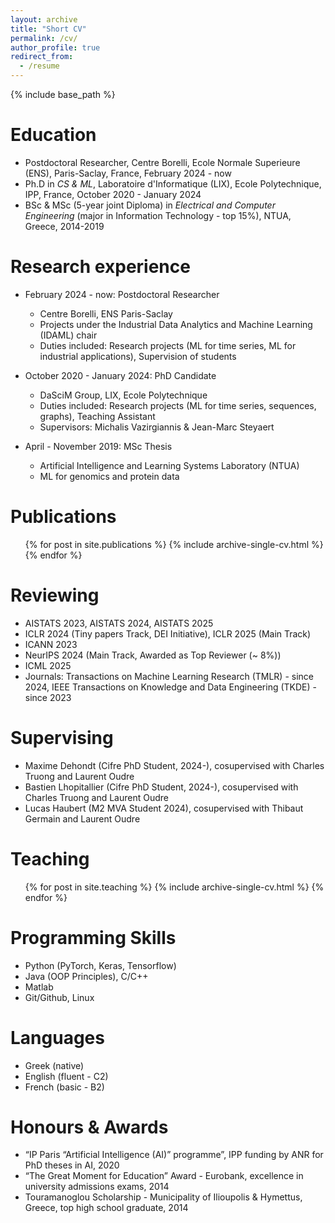 ```yaml
---
layout: archive
title: "Short CV"
permalink: /cv/
author_profile: true
redirect_from:
  - /resume
---
```


{% include base_path %}

Education
======
* Postdoctoral Researcher, Centre Borelli, Ecole Normale Superieure (ENS), Paris-Saclay, France, February 2024 - now
* Ph.D in *CS & ML*, Laboratoire d'Informatique (LIX), Ecole Polytechnique, IPP, France, October 2020 - January 2024 
* BSc & MSc (5-year joint Diploma) in *Electrical and Computer Engineering* (major in Information Technology - top 15%), NTUA, Greece, 2014-2019

Research experience
======
* February 2024 - now: Postdoctoral Researcher
  * Centre Borelli, ENS Paris-Saclay
  * Projects under the Industrial Data Analytics and Machine Learning (IDAML) chair
  * Duties included: Research projects (ML for time series, ML for industrial applications), Supervision of students

* October 2020 - January 2024: PhD Candidate
  * DaSciM Group, LIX, Ecole Polytechnique
  * Duties included: Research projects (ML for time series, sequences, graphs), Teaching Assistant
  * Supervisors: Michalis Vazirgiannis & Jean-Marc Steyaert

* April - November 2019: MSc Thesis
  * Artificial Intelligence and Learning Systems Laboratory (NTUA)
  * ML for genomics and protein data

Publications
======
  <ul>{% for post in site.publications %}
    {% include archive-single-cv.html %}
  {% endfor %}</ul>

Reviewing
======
* AISTATS 2023, AISTATS 2024, AISTATS 2025
* ICLR 2024 (Tiny papers Track, DEI Initiative), ICLR 2025 (Main Track) 
* ICANN 2023
* NeurIPS 2024 (Main Track, Awarded as Top Reviewer (~ 8%))
* ICML 2025 
* Journals: Transactions on Machine Learning Research (TMLR) - since 2024, IEEE Transactions on Knowledge and Data Engineering (TKDE) - since 2023

Supervising 
======
* Maxime Dehondt (Cifre PhD Student, 2024-), cosupervised with Charles Truong and Laurent Oudre
* Bastien Lhopitallier (Cifre PhD Student, 2024-), cosupervised with Charles Truong and Laurent Oudre
* Lucas Haubert (M2 MVA Student 2024), cosupervised with Thibaut Germain and Laurent Oudre

Teaching
======
  <ul>{% for post in site.teaching %}
    {% include archive-single-cv.html %}
  {% endfor %}</ul>

Programming Skills
======
* Python (PyTorch, Keras, Tensorflow)
* Java (OOP Principles), C/C++
* Matlab
* Git/Github, Linux

Languages 
======
* Greek (native)
* English (fluent - C2)
* French (basic - B2)

Honours & Awards
======
* “IP Paris “Artificial Intelligence (AI)” programme”,  IPP funding by ANR for PhD theses in AI, 2020
* “The Great Moment for Education” Award -  Eurobank, excellence in university admissions exams, 2014
* Touramanoglou Scholarship - Municipality of Ilioupolis & Hymettus, Greece, top high school graduate, 2014
